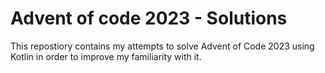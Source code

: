 # Advent of code 2023 - Solutions

This repostiory contains my attempts to solve Advent of Code 2023 using Kotlin in order to improve my familiarity with it.
